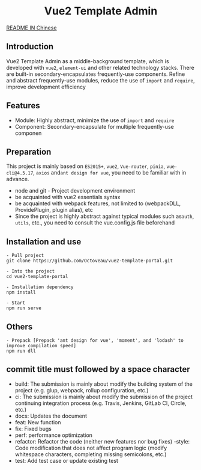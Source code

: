 <h1 style="text-align: center">Vue2 Template Admin</h1>

[README IN Chinese](https://github.com/Octoveau/vue2-element-admin-thin/blob/main/README.md)
## Introduction

Vue2 Template Admin as a middle-background template, which is developed with `vue2`, `element-ui` and other related technology stacks.   There are built-in secondary-encapsulates frequently-use components.   Refine and abstract frequently-use modules, reduce the use of `import` and `require`, improve development efficiency

## Features

- Module: Highly abstract, minimize the use of `import` and `require`
- Component: Secondary-encapsulate for multiple frequently-use componen

## Preparation

This project is mainly based on `ES2015+`, `vue2`, `Vue-router`, `pinia`, `vue-cli@4.5.17`, `axios` and` ant design for vue `, you need to be familiar with in advance.

- node and git - Project development environment
- be acquainted with vue2 essentials syntax
- be acquainted with webpack features, not limited to (webpackDLL, ProvidePlugin, plugin alias), etc
- Since the project is highly abstract against typical modules such as` auth `, `utils`, etc., you need to consult the vue.config.js file beforehand

## Installation and use

```
- Pull project
git clone https://github.com/Octoveau/vue2-template-portal.git

- Into the project
cd vue2-template-portal

- Installation dependency
npm install

- Start
npm run serve
```

## Others
```
- Prepack [Prepack 'ant design for vue', 'moment', and 'lodash' to improve compilation speed]
npm run dll
```


## commit title must followed by a space character

- build: The submission is mainly about modify the building system of the project (e.g. glup, webpack, rollup configuration, etc.)
- ci: The submission is mainly about modify the submission of the project continuing integration process (e.g. Travis, Jenkins, GitLab CI, Circle, etc.)
- docs: Updates the document
- feat: New function
- fix: Fixed bugs
- perf: performance optimization
- refactor: Refactor the code (neither new features nor bug fixes)
-style: Code modification that does not affect program logic (modify whitespace characters, completing missing semicolons, etc.)
- test: Add test case or update existing test
